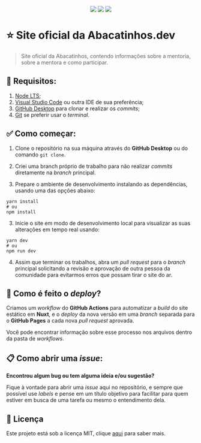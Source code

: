 <p align="center">
    <img src="https://img.shields.io/badge/vue-js-%234FC08D.svg?&style=for-the-badge&logo=vue-js&logoColor=white">
    <img src="https://img.shields.io/badge/nuxt-js-%2300C58E.svg?&style=for-the-badge&logo=nuxt-js&logoColor=white">
    <img src="https://img.shields.io/github/license/Abacatinhos/abacatinhos.github.io?style=for-the-badge">
</p>

# ⭐ Site oficial da Abacatinhos.dev

> Site oficial da Abacatinhos, contendo informações sobre a mentoria, sobre a mentora e como participar.

## 🔎 Requisitos:

1. [Node LTS](https://nodejs.org/en/);
2. [Visual Studio Code](https://code.visualstudio.com/) ou outra IDE de sua preferência;
3. [GitHub Desktop](https://desktop.github.com/) para clonar e realizar os _commits_;
4. [Git](https://git-scm.com/) se preferir usar o _terminal_.

## ✅ Como começar:

1. Clone o repositório na sua máquina através do **GitHub Desktop** ou do comando `git clone`.

2. Criei uma branch próprio de trabalho para não realizar _commits_ diretamente na _branch_ principal.

3. Prepare o ambiente de desenvolvimento instalando as dependências, usando uma das opções abaixo:

```console
yarn install
# ou
npm install
```

3. Inicie o site em modo de desenvolvimento local para visualizar as suas alterações em tempo real usando:

```console
yarn dev
# ou
npm run dev
```

4. Assim que terminar os trabalhos, abra um _pull request_ para o _branch_ principal solicitando a revisão e aprovação de outra pessoa da comunidade para evitarmos erros que possam tirar o site do ar.

## 🚀 Como é feito o _deploy_?

Criamos um _workflow_ do **GitHub Actions** para automatizar a _build_ do site estático em **Nuxt**, e o _deploy_ da nova versão em uma _branch_ separada para o **GitHub Pages** a cada nova _pull request_ aprovada.

Você pode encontrar informação sobre esse processo nos arquivos dentro da pasta de _workflows_.

## 📋 Como abrir uma _issue_:

**Encontrou algum bug ou tem alguma ideia e/ou sugestão?**

Fique à vontade para abrir uma _issue_ aqui no repositório, e sempre que possível use _labels_ e pense em um título objetivo para facilitar para quem estiver em busca de uma tarefa ou mesmo o entendimento dela.

## 📜 Licença

Este projeto está sob a licença MIT, clique [aqui](LICENSE.md) para saber mais.
